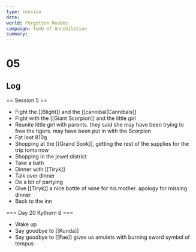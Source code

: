 ```yaml
---
type: session
date:
world: Forgotten Realms
campaign: Tomb of Annihilation
summary:
---
```


# 05

## Log
== Session 5 ==
* Fight the [[Blight]] and the [[cannibal|Cannibals]]
* Fight with the [[Giant Scorpion]] and the little girl
* Reunite little girl with parents.  they said she may have been trying to free the tigers. may have been put in with the Scorpion
* Fat loot 810g
* Shopping at the [[Grand Sook]], getting the rest of the supplies for the trip tomorrow
* Shopping in the jewel district 
* Take a bath 
* Dinner with [[Tiryk]]
* Talk over dinner 
* Do a bit of partying 
* Give [[Tiryk]] a nice bottle of wine for his mother. apology for missing dinner
* Back to the inn 

=== Day 20 Kythorn 6 ===
* Wake up 
* Say goodbye to [[Kunda]]
* Say goodbye to [[Fae]] gives us amulets with burning sword symbol of tempus

